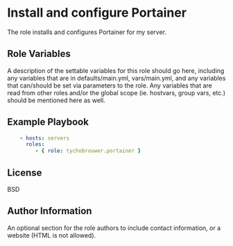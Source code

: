 Install and configure Portainer
=========

The role installs and configures Portainer for my server.

Role Variables
--------------

A description of the settable variables for this role should go here, including any variables that are in defaults/main.yml, vars/main.yml, and any variables that can/should be set via parameters to the role. Any variables that are read from other roles and/or the global scope (ie. hostvars, group vars, etc.) should be mentioned here as well.

Example Playbook
----------------

```yaml
    - hosts: servers
      roles:
         - { role: tychobrouwer.portainer }
```

License
-------

BSD

Author Information
------------------

An optional section for the role authors to include contact information, or a website (HTML is not allowed).
